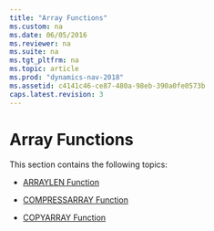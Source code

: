 ```yaml
---
title: "Array Functions"
ms.custom: na
ms.date: 06/05/2016
ms.reviewer: na
ms.suite: na
ms.tgt_pltfrm: na
ms.topic: article
ms.prod: "dynamics-nav-2018"
ms.assetid: c4141c46-ce87-480a-98eb-390a0fe0573b
caps.latest.revision: 3
---
```

# Array Functions
This section contains the following topics:  
  
-   [ARRAYLEN Function](ARRAYLEN-Function.md)  
  
-   [COMPRESSARRAY Function](COMPRESSARRAY-Function.md)  
  
-   [COPYARRAY Function](COPYARRAY-Function.md)